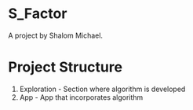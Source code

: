 # S_Factor

A project by Shalom Michael.

# Project Structure

1. Exploration - Section where algorithm is developed
2. App - App that incorporates algorithm